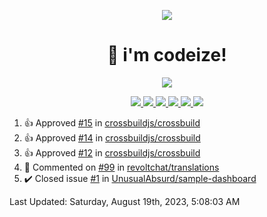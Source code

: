 <p align="center">
    <img src="https://avatars.githubusercontent.com/u/63158950?s=400&u=dd76c829ae30921e131dcbe7c830dc368e2d6e8a&v=4" />
</p>

<h1 align="center">
    👋 i'm codeize!
</h1>

<p align="center">
  <a href="https://skillicons.dev">
    <img align="center" src="https://skillicons.dev/icons?i=discord,bots,ts,nodejs,mysql,postgresql,react,nextjs,tailwindcss" />
  </a>
</p>

<p align="center">
  <a href="https://discord.com/users/668423998777982997">
    <img src="https://nocache.advaith.workers.dev?url=https://img.shields.io/endpoint?url=https://dev.discordprofiles.me/api/badge/status/668423998777982997?simple=true" />
    <img src="https://nocache.advaith.workers.dev?url=https://img.shields.io/endpoint?url=https://dev.discordprofiles.me/api/badge/vscode/668423998777982997" />
    <img src="https://nocache.advaith.workers.dev?url=https://img.shields.io/endpoint?url=https://dev.discordprofiles.me/api/badge/playing/668423998777982997" />
    <img src="https://nocache.advaith.workers.dev?url=https://img.shields.io/endpoint?url=https://dev.discordprofiles.me/api/badge/spotify/668423998777982997" />
    <img src="https://komarev.com/ghpvc/?username=codeize" />
    <img src="https://hits.link/hits?url=https%3A%2F%2Fgithub.com%2FCodeize" />
  </a>
</p>

<!--RECENT_ACTIVITY:start-->
1. 👍 Approved [#15](https://github.com/crossbuildjs/crossbuild/pull/15#pullrequestreview-1584919967) in [crossbuildjs/crossbuild](https://github.com/crossbuildjs/crossbuild)<br>
2. 👍 Approved [#14](https://github.com/crossbuildjs/crossbuild/pull/14#pullrequestreview-1583167095) in [crossbuildjs/crossbuild](https://github.com/crossbuildjs/crossbuild)<br>
3. 👍 Approved [#12](https://github.com/crossbuildjs/crossbuild/pull/12#pullrequestreview-1579485442) in [crossbuildjs/crossbuild](https://github.com/crossbuildjs/crossbuild)<br>
4. 💬 Commented on [#99](https://github.com/revoltchat/translations/issues/99#issuecomment-1677284870) in [revoltchat/translations](https://github.com/revoltchat/translations)<br>
5. ✔️ Closed issue [#1](https://github.com/UnusualAbsurd/sample-dashboard/issues/1) in [UnusualAbsurd/sample-dashboard](https://github.com/UnusualAbsurd/sample-dashboard)<br>
<!--RECENT_ACTIVITY:end-->

<!--RECENT_ACTIVITY:last_update-->
Last Updated: Saturday, August 19th, 2023, 5:08:03 AM
<!--RECENT_ACTIVITY:last_update_end-->

